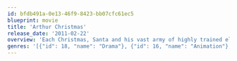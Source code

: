 ```yaml
---
id: bfdb491a-0e13-46f9-8423-bb07cfc61ec5
blueprint: movie
title: 'Arthur Christmas'
release_date: '2011-02-22'
overview: 'Each Christmas, Santa and his vast army of highly trained elves produce gifts and distribute them around the world in one night. However, when one of 600 million children to receive a gift from Santa on Christmas Eve is missed, it is deemed ‘acceptable’ to all but one – Arthur. Arthur Claus is Santa’s misfit son who executes an unauthorized rookie mission to get the last present half way around the globe before dawn on Christmas morning.'
genres: '[{"id": 18, "name": "Drama"}, {"id": 16, "name": "Animation"}, {"id": 10751, "name": "Family"}, {"id": 35, "name": "Comedy"}]'
---
```

